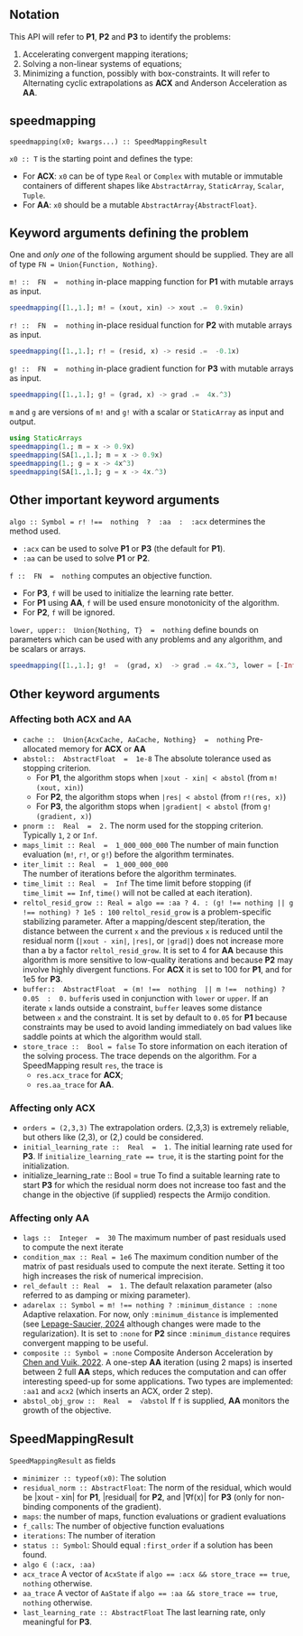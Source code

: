 ## Notation

This API will refer to **P1**, **P2** and **P3** to identify the problems:
1) Accelerating convergent mapping iterations;
2) Solving a non-linear systems of equations;
3) Minimizing a function, possibly with box-constraints.
It will refer to Alternating cyclic extrapolations as **ACX** and Anderson Acceleration as **AA**.

## speedmapping

`speedmapping(x0; kwargs...) :: SpeedMappingResult`

`x0 :: T` is the starting point and defines the type:
- For **ACX**: `x0` can be of type `Real` or `Complex` with mutable or immutable containers of different shapes like `AbstractArray`, `StaticArray`, `Scalar`, `Tuple`.
- For **AA**: `x0` should be a mutable `AbstractArray{AbstractFloat}`.

## Keyword arguments defining the problem
One and _only one_ of the following argument should be supplied. They are all of type `FN = Union{Function, Nothing}`.

`m! ::  FN  =  nothing` in-place mapping function for **P1** with mutable arrays as input. 
```Julia
speedmapping([1.,1.]; m! = (xout, xin) -> xout .=  0.9xin)
```
`r! ::  FN  =  nothing` in-place residual function for **P2** with mutable arrays as input. 
```Julia
speedmapping([1.,1.]; r! = (resid, x) -> resid .=  -0.1x)
```
`g! ::  FN  =  nothing` in-place gradient function for **P3** with mutable arrays as input. 
```Julia
speedmapping([1.,1.]; g! = (grad, x) -> grad .=  4x.^3)
```
`m` and `g` are versions of `m!` and `g!` with a scalar or `StaticArray` as input and output.
```Julia
using StaticArrays
speedmapping(1.; m = x -> 0.9x)
speedmapping(SA[1.,1.]; m = x -> 0.9x)
speedmapping(1.; g = x -> 4x^3)
speedmapping(SA[1.,1.]; g = x -> 4x.^3)
```
## Other important keyword arguments

`algo :: Symbol = r! !==  nothing  ?  :aa  :  :acx` determines the method used.
- `:acx` can be used to solve **P1** or **P3** (the default for **P1**).
- `:aa` can be used to solve **P1** or **P2**. 

`f ::  FN  =  nothing` computes an objective function. 
- For **P3**, `f` will be used to initialize the learning rate better.
- For **P1** using **AA**, `f` will be used ensure monotonicity of the algorithm. 
- For **P2**, `f` will be ignored.

`lower, upper::  Union{Nothing, T}  =  nothing` define bounds on parameters which can be used with any problems and any algorithm, and be scalars or arrays.
```Julia
speedmapping([1.,1.]; g!  =  (grad, x)  -> grad .= 4x.^3, lower = [-Inf,2.])
```
## Other keyword arguments
### Affecting both **ACX** and **AA**
- `cache ::  Union{AcxCache, AaCache, Nothing}  =  nothing`
 Pre-allocated memory for **ACX** or **AA**
- `abstol::  AbstractFloat  =  1e-8`
 The absolute tolerance used as stopping criterion. 
  - For **P1**, the algorithm stops when `|xout - xin| < abstol` (from `m!(xout, xin)`)
  - For **P2**, the algorithm stops when `|res| < abstol` (from `r!(res, x)`)
  - For **P3**, the algorithm stops when `|gradient| < abstol` (from `g!(gradient, x)`)
- `pnorm ::  Real  =  2.`
 The norm used for the stopping criterion. Typically `1`, `2` or `Inf`.  
- `maps_limit :: Real  =  1_000_000_000`
 The number of main function evaluation (`m!`, `r!`, or `g!`) before the algorithm terminates.
- `iter_limit :: Real  =  1_000_000_000`  
 The number of iterations before the algorithm terminates.
- `time_limit :: Real  =  Inf`
  The time limit before stopping (if `time_limit == Inf`, `time()` will not be called at each iteration).
- `reltol_resid_grow :: Real = algo == :aa ? 4. : (g! !== nothing || g !== nothing) ? 1e5 : 100`
 `reltol_resid_grow` is a problem-specific stabilizing parameter. After a mapping/descent step/iteration, the distance between the current `x` and the previous `x` is reduced until the residual norm (`|xout - xin|`, `|res|`, or `|grad|`) does not increase more than a by a factor `reltol_resid_grow`. It is set to 4 for **AA** because this algorithm is more sensitive to low-quality iterations and because **P2** may involve highly divergent functions. For **ACX** it is set to 100 for **P1**, and for 1e5 for **P3**.
- `buffer::  AbstractFloat  = (m! !==  nothing  || m !==  nothing) ?  0.05  :  0.`
 `buffer`is used in conjunction with `lower` or `upper`. If an iterate `x` lands outside a constraint, `buffer` leaves some distance between `x` and the constraint. It is set by default to `0.05` for **P1** because constraints may be used to avoid landing immediately on bad values like saddle points at which the algorithm would stall. 
- `store_trace ::  Bool = false`
 To store information on each iteration of the solving process. The trace depends on the algorithm. For a SpeedMapping result `res`, the trace is 
  - `res.acx_trace` for **ACX**;
  - `res.aa_trace` for **AA**.

### Affecting only **ACX**
- `orders = (2,3,3)`
 The extrapolation orders. (2,3,3) is extremely reliable, but others like (2,3), or (2,) could be considered.
- `initial_learning_rate ::  Real  =  1.`
 The initial learning rate used for **P3**. If `initialize_learning_rate == true`, it is the starting point for the initialization.
- initialize_learning_rate ::  Bool  =  true
 To find a suitable learning rate to start **P3** for which the residual norm does not increase too fast and the change in the objective (if supplied) respects the Armijo condition.
### Affecting only **AA**
- `lags ::  Integer  =  30`
 The maximum number of past residuals used to compute the next iterate
- `condition_max :: Real = 1e6`
  The maximum condition number of the matrix of past residuals used to compute the next iterate. Setting it too high increases the risk of numerical imprecision.
- `rel_default :: Real  =  1.`
  The default relaxation parameter (also referred to as damping or mixing parameter).
- `adarelax :: Symbol = m! !== nothing ? :minimum_distance : :none`
 Adaptive relaxation. For now, only `:minimum_distance` is implemented (see [Lepage-Saucier, 2024](https://arxiv.org/abs/2408.16920) although changes were made to the regularization). It is set to `:none` for **P2** since `:minimum_distance` requires convergent mapping to be useful.
- `composite :: Symbol = :none`
 Composite Anderson Acceleration by [Chen and Vuik, 2022](https://onlinelibrary.wiley.com/doi/abs/10.1002/nme.7096).
A one-step **AA** iteration (using 2 maps) is inserted between 2 full **AA** steps, which reduces  the computation and can offer interesting speed-up for some applications. Two types are implemented: `:aa1` and `acx2` (which inserts an ACX, order 2 step).
- `abstol_obj_grow ::  Real  =  √abstol` 
 If `f` is supplied,  **AA** monitors the growth of the objective. 

## SpeedMappingResult
`SpeedMappingResult` as fields
- `minimizer :: typeof(x0)`: The solution
- `residual_norm :: AbstractFloat`: The norm of the residual, which would be |xout - xin| for **P1**, |residual| for **P2**, and |∇f(x)| for **P3** (only for non-binding components of the gradient).
- `maps`: the number of maps, function evaluations or gradient evaluations
- `f_calls`: The number of objective function evaluations
- `iterations`: The number of iteration
- `status :: Symbol`: Should equal ``:first_order`` if a solution has been found.
- `algo ∈ (:acx, :aa)`
- `acx_trace` A vector of `AcxState` if `algo == :acx && store_trace == true`, `nothing` otherwise.
- `aa_trace` A vector of `AaState` if `algo == :aa && store_trace == true`, `nothing` otherwise.
- `last_learning_rate :: AbstractFloat` The last learning rate, only meaningful for **P3**.